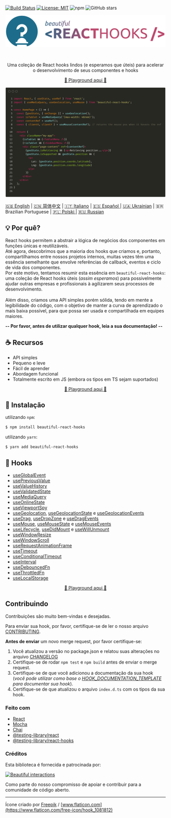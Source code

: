 [![Build Status](https://travis-ci.org/beautifulinteractions/beautiful-react-hooks.svg?branch=master)](https://travis-ci.org/beautifulinteractions/beautiful-react-hooks)
[![License: MIT](https://img.shields.io/badge/License-MIT-yellow.svg)](https://opensource.org/licenses/MIT)
![npm](https://img.shields.io/npm/v/beautiful-react-hooks)
![GitHub stars](https://img.shields.io/github/stars/beautifulinteractions/beautiful-react-hooks?style=social)


<div align="center">
  <p align="center">
    <img src="../logo.png" alt="Beautiful React Hooks" width="750px" />
  </p>
</div>
<br />
<div>
  <p align="center">
    Uma coleção de React hooks lindos (e esperamos que úteis) para acelerar o desenvolvimento de seus componentes e hooks
  </p>
</div>

<div>
  <p align="center">
    <a href="https://beautifulinteractions.github.io/beautiful-react-hooks/" target="_blank">
    🌟 Playground aqui 🌟
    </a>
  </p>
</div>

![Exemplo de uso](../usage_example.png)


<a href="https://github.com/beautifulinteractions/beautiful-react-hooks/">🇬🇧 English</a>  | <a href="https://github.com/beautifulinteractions/beautiful-react-hooks/blob/master/docs/README.zh-CN.md">🇨🇳 简体中文</a> | <a href="https://github.com/beautifulinteractions/beautiful-react-hooks/blob/master/docs/README.it-IT.md">🇮🇹 Italiano</a> | <a href="https://github.com/beautifulinteractions/beautiful-react-hooks/blob/master/docs/README.es-ES.md"> 🇪🇸 Español </a> | <a href="https://github.com/beautifulinteractions/beautiful-react-hooks/blob/master/docs/README.uk-UA.md">🇺🇦 Ukrainian</a> | 🇧🇷 Brazilian Portuguese | <a href="https://github.com/beautifulinteractions/beautiful-react-hooks/blob/master/docs/README.pl-PL.md">🇵🇱 Polski </a> | <a href="README.ru-RU.md">🇷🇺 Russian </a>

## 💡 Por quê?

React hooks permitem a abstrair a lógica de negócios dos componentes em funções únicas e reutilizáveis.<br />
Até agora, descobrimos que a maioria dos hooks que criamos e, portanto, compartilhamos entre nossos projetos internos, muitas vezes têm uma essência semelhante que envolve referências de callback, eventos e ciclo de vida dos componentes. <br />
Por este motivo, tentamos resumir esta essência em `beautiful-react-hooks`: uma coleção de React hooks úteis (*assim esperamos*)
para possivelmente ajudar outras empresas e profissionais à agilizarem seus processos de desenvolvimento.<br /><br />
Além disso, criamos uma API simples porém sólida, tendo em mente a legibilidade do código, com o objetivo
de manter a curva de aprendizado o mais baixa possível, para que possa ser usada e compartilhada em equipes maiores.


**-- Por favor, antes de utilizar qualquer hook, leia a sua documentação! --**

## ☕️ Recursos

* API simples
* Pequeno e leve
* Fácil de aprender
* Abordagem funcional
* Totalmente escrito em JS (embora os tipos em TS sejam suportados)

<div>
  <p align="center">
    <a href="https://beautifulinteractions.github.io/beautiful-react-hooks/" target="_blank">
    🌟 Playground aqui 🌟
    </a>
  </p>
</div>

## 🕺 Instalação

utilizando `npm`:
```bash
$ npm install beautiful-react-hooks
```

utilizando `yarn`:

```bash
$ yarn add beautiful-react-hooks
```

## 🎨 Hooks

* [useGlobalEvent](useGlobalEvent.md)
* [usePreviousValue](usePreviousValue.md)
* [useValueHistory](useValueHistory.md)
* [useValidatedState](useValidatedState.md)
* [useMediaQuery](useMediaQuery.md)
* [useOnlineState](useOnlineState.md)
* [useViewportSpy](useViewportSpy.md)
* [useGeolocation](useGeolocation.md), [useGeolocationState](useGeolocationState.md) e [useGeolocationEvents](useGeolocationEvents.md)
* [useDrag](useDrag.md), [useDropZone](useDropZone.md) e [useDragEvents](useDragEvents.md)
* [useMouse](useMouse.md), [useMouseState](useMouseState.md) e [useMouseEvents](useMouseEvents.md)
* [useLifecycle](useLifecycle.md), [useDidMount](useDidMount.md) e [useWillUnmount](useWillUnmount.md)
* [useWindowResize](useWindowResize.md)
* [useWindowScroll](useWindowScroll.md)
* [useRequestAnimationFrame](useRequestAnimationFrame.md)
* [useTimeout](useTimeout.md)
* [useConditionalTimeout](useConditionalTimeout.md)
* [useInterval](useInterval.md)
* [useDebouncedFn](useDebouncedFn.md)
* [useThrottledFn](useThrottledFn.md)
* [useLocalStorage](useLocalStorage.md)

<div>
  <p align="center">
    <a href="https://beautifulinteractions.github.io/beautiful-react-hooks/" target="_blank">
    🌟 Playground aqui 🌟
    </a>
  </p>
</div>

## Contribuindo

Contribuições são muito bem-vindas e desejadas.

Para enviar sua hook, por favor, certifique-se de ler o nosso arquivo [CONTRIBUTING](../CONTRIBUTING.md).

**Antes de enviar** um novo merge request, por favor certifique-se:

1. Você atualizou a versão no package.json e relatou suas alterações no arquivo [CHANGELOG](../CHANGELOG.md)
2. Certifique-se de rodar `npm test` e `npm build` antes de enviar o merge request.
3. Certifique-se de que você adicionou a documentação da sua hook (*você pode utilizar como base o [HOOK_DOCUMENTATION_TEMPLATE](../HOOK_DOCUMENTATION_TEMPLATE.md) para documentar sua hook*).
4. Certifique-se de que atualizou o arquivo `index.d.ts` com os tipos da sua hook.

### Feito com

* [React](https://reactjs.org/)
* [Mocha](https://mochajs.org/)
* [Chai](https://www.chaijs.com/)
* [@testing-library/react](https://testing-library.com/docs/react-testing-library/intro)
* [@testing-library/react-hooks](https://react-hooks-testing-library.com/)


### Créditos

Esta biblioteca é fornecida e patrocinada por:

<div>
  <p>
    <a href="https://beautifulinteractions.com/">
      <img src="https://beautifulinteractions.com/img/logo-colorful.svg" alt="Beautiful interactions" width="140px" />
    </a>
  </p>
</div>

Como parte do nosso compromisso de apoiar e contribuir para a comunidade de código aberto.

---

Ícone criado por [Freepik](https://www.flaticon.com/authors/freepik) / [www.flaticon.com](https://www.flaticon.com/free-icon/hook_1081812)
